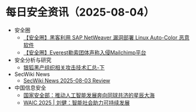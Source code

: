# 每日安全资讯（2025-08-04）

- 安全圈
  - [【安全圈】黑客利用 SAP NetWeaver 漏洞部署 Linux Auto-Color 恶意软件](https://mp.weixin.qq.com/s?__biz=MzIzMzE4NDU1OQ==&mid=2652070961&idx=1&sn=b8c7c8f1988fca2052e2f2bebaeb3c52)
  - [【安全圈】Everest勒索团体声称入侵Mailchimp平台](https://mp.weixin.qq.com/s?__biz=MzIzMzE4NDU1OQ==&mid=2652070961&idx=3&sn=c794f434a0d42a4a9ea62a4239208b46)
- 安全分析与研究
  - [银狐黑产组织相关攻击技术汇总-下](https://mp.weixin.qq.com/s?__biz=MzA4ODEyODA3MQ==&mid=2247493048&idx=1&sn=c571bfd82fde102c651121b77c98120f)
- SecWiki News
  - [SecWiki News 2025-08-03 Review](http://www.sec-wiki.com/?2025-08-03)
- 中国信息安全
  - [国家安全部：推动人工智能发展奔向同球共济的星辰大海](https://mp.weixin.qq.com/s?__biz=MzA5MzE5MDAzOA==&mid=2664246806&idx=1&sn=546b230e6f20b5b850ccc986eea4d0c3)
  - [WAIC 2025 | 刘健：智能社会助力可持续发展](https://mp.weixin.qq.com/s?__biz=MzA5MzE5MDAzOA==&mid=2664246806&idx=2&sn=88d09066cc0a828116ef62b28a06bb38)

